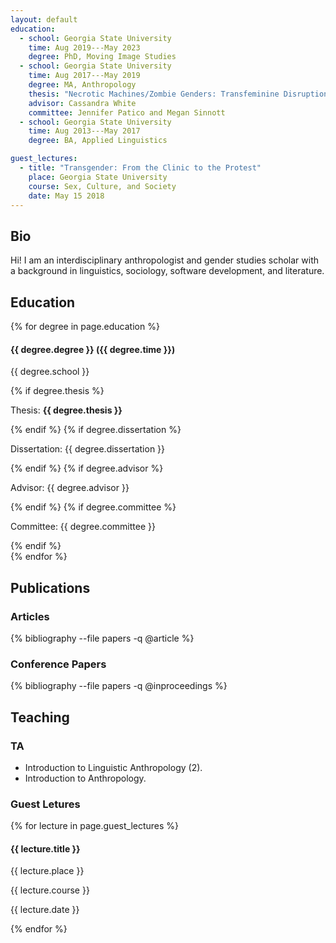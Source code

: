 ```yaml
---
layout: default
education:
  - school: Georgia State University
    time: Aug 2019---May 2023
    degree: PhD, Moving Image Studies
  - school: Georgia State University
    time: Aug 2017---May 2019
    degree: MA, Anthropology
    thesis: "Necrotic Machines/Zombie Genders: Transfeminine Disruptions of Feminist Progress"
    advisor: Cassandra White
    committee: Jennifer Patico and Megan Sinnott
  - school: Georgia State University
    time: Aug 2013---May 2017
    degree: BA, Applied Linguistics

guest_lectures:
  - title: "Transgender: From the Clinic to the Protest"
    place: Georgia State University
    course: Sex, Culture, and Society
    date: May 15 2018
---
```


## Bio
Hi! I am an interdisciplinary anthropologist and gender studies scholar with a background in linguistics, sociology, software development, and literature.

## Education

{% for degree in page.education %}
<div class="degree">
	<h4>{{ degree.degree }} ({{ degree.time }})</h4>
	<p>{{ degree.school }}</p>
	{% if degree.thesis %}
		<p>Thesis: <b>{{ degree.thesis }}</b></p>
	{% endif %}
	{% if degree.dissertation %}
		<p>Dissertation: {{ degree.dissertation }}</p>
	{% endif %}
	{% if degree.advisor %}
		<p>Advisor: {{ degree.advisor }}</p>
	{% endif %}
	{% if degree.committee %}
		<p>Committee: {{ degree.committee }}</p>
	{% endif %}
</div>
{% endfor %}

## Publications

### Articles

{% bibliography --file papers -q @article %}

### Conference Papers

{% bibliography --file papers -q @inproceedings %}

## Teaching

### TA
- Introduction to Linguistic Anthropology (2).
- Introduction to Anthropology.

### Guest Letures

{% for lecture in page.guest_lectures %}

<div class="degree">
	<h4>{{ lecture.title }}</h4>
	<p>{{ lecture.place }}</p>
	<p>{{ lecture.course }}</p>
	<p>{{ lecture.date }}</p>
</div>

{% endfor %}